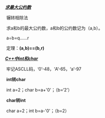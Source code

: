***<u>求最大公约数</u>***

​	辗转相除法

​	求a和b的最大公约数，a和b的公约数记为（a,b）。

​	a÷b=q......r

​	定理：**(a,b)==(b,r)**



<u>***C++中int和char***</u>

​	牢记ASCLL码，‘0’-48，‘A’-65，‘a’-97

​	**int转char**

​	int a=2；char b=a+'0'；（b=‘2’）

​	**char转int**

​	char a=2；int b=a-'0'；（b=2）